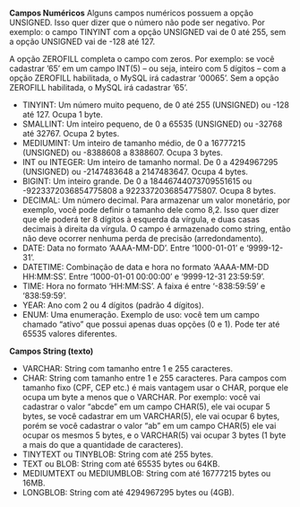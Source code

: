 **Campos Numéricos**
Alguns campos numéricos possuem a opção UNSIGNED. Isso quer dizer que o número não pode ser negativo. Por exemplo: o campo TINYINT com a opção UNSIGNED vai de 0 até 255, sem a opção UNSIGNED vai de -128 até 127.

A opção ZEROFILL completa o campo com zeros. Por exemplo: se você cadastrar ’65’ em um campo INT(5) – ou seja, inteiro com 5 dígitos – com a opção ZEROFILL habilitada, o MySQL irá cadastrar ‘00065’. Sem a opção ZEROFILL habilitada, o MySQL irá cadastrar ’65’.

- TINYINT: Um número muito pequeno, de 0 até 255 (UNSIGNED) ou -128 até 127. Ocupa 1 byte.
- SMALLINT: Um inteiro pequeno, de 0 a 65535 (UNSIGNED) ou -32768 até 32767. Ocupa 2 bytes.
- MEDIUMINT: Um inteiro de tamanho médio, de 0 a 16777215 (UNSIGNED) ou -8388608 a 8388607. Ocupa 3 bytes.
- INT ou INTEGER: Um inteiro de tamanho normal. De 0 a 4294967295 (UNSIGNED) ou -2147483648 a 2147483647. Ocupa 4 bytes.
- BIGINT: Um inteiro grande. De 0 a 18446744073709551615 ou -9223372036854775808 a 9223372036854775807. Ocupa 8 bytes.
- DECIMAL: Um número decimal. Para armazenar um valor monetário, por exemplo, você pode definir o tamanho dele como 8,2. Isso quer dizer que ele poderá ter 8 dígitos à esquerda da vírgula, e duas casas decimais à direita da vírgula. O campo é armazenado como string, então não deve ocorrer nenhuma perda de precisão (arredondamento).
- DATE: Data no formato ‘AAAA-MM-DD’. Entre ‘1000-01-01’ e ‘9999-12-31’.
- DATETIME: Combinação de data e hora no formato ‘AAAA-MM-DD HH:MM:SS’. Entre ‘1000-01-01 00:00:00’ e ‘9999-12-31 23:59:59’.
- TIME: Hora no formato ‘HH:MM:SS’. A faixa é entre ‘-838:59:59’ e ‘838:59:59’.
- YEAR: Ano com 2 ou 4 dígitos (padrão 4 dígitos).
- ENUM: Uma enumeração. Exemplo de uso: você tem um campo chamado “ativo” que possui apenas duas opções (0 e 1). Pode ter até 65535 valores diferentes.

**Campos String (texto)**

- VARCHAR: String com tamanho entre 1 e 255 caracteres.
- CHAR: String com tamanho entre 1 e 255 caracteres. Para campos com tamanho fixo (CPF, CEP etc.) é mais vantagem usar o CHAR, porque ele ocupa um byte a menos que o VARCHAR. Por exemplo: você vai cadastrar o valor “abcde” em um campo CHAR(5), ele vai ocupar 5 bytes, se você cadastrar em um VARCHAR(5), ele vai ocupar 6 bytes, porém se você cadastrar o valor “ab” em um campo CHAR(5) ele vai ocupar os mesmos 5 bytes, e o VARCHAR(5) vai ocupar 3 bytes (1 byte a mais do que a quantidade de caracteres).
- TINYTEXT ou TINYBLOB: String com até 255 bytes.
- TEXT ou BLOB: String com até 65535 bytes ou 64KB.
- MEDIUMTEXT ou MEDIUMBLOB: String com até 16777215 bytes ou 16MB.
- LONGBLOB: String com até 4294967295 bytes ou (4GB).
